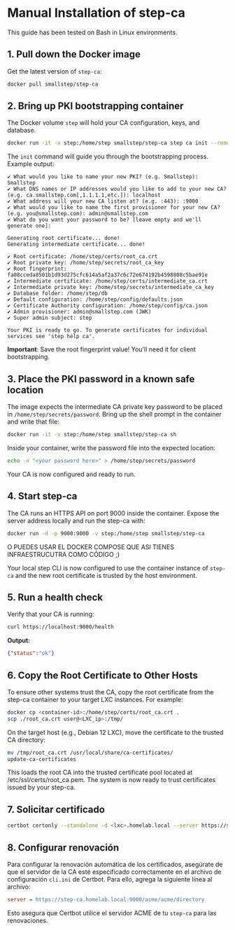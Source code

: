 # Manual Installation of step-ca

This guide has been tested on Bash in Linux environments.

## 1. Pull down the Docker image
Get the latest version of `step-ca`:

```bash
docker pull smallstep/step-ca
```

## 2. Bring up PKI bootstrapping container
The Docker volume `step` will hold your CA configuration, keys, and database.

```bash
docker run -it -v step:/home/step smallstep/step-ca step ca init --remote-management --acme
```

The `init` command will guide you through the bootstrapping process. Example output:

```plaintext
✔ What would you like to name your new PKI? (e.g. Smallstep): Smallstep
✔ What DNS names or IP addresses would you like to add to your new CA? (e.g. ca.smallstep.com[,1.1.1.1,etc.]): localhost
✔ What address will your new CA listen at? (e.g. :443): :9000
✔ What would you like to name the first provisioner for your new CA? (e.g. you@smallstep.com): admin@smallstep.com
✔ What do you want your password to be? [leave empty and we'll generate one]:

Generating root certificate... done!
Generating intermediate certificate... done!

✔ Root certificate: /home/step/certs/root_ca.crt
✔ Root private key: /home/step/secrets/root_ca_key
✔ Root fingerprint: fa08cceda8501b1d93d275cfc614a5af2a37c6c72e674192b4598808c5bae91e
✔ Intermediate certificate: /home/step/certs/intermediate_ca.crt
✔ Intermediate private key: /home/step/secrets/intermediate_ca_key
✔ Database folder: /home/step/db
✔ Default configuration: /home/step/config/defaults.json
✔ Certificate Authority configuration: /home/step/config/ca.json
✔ Admin provisioner: admin@smallstep.com (JWK)
✔ Super admin subject: step

Your PKI is ready to go. To generate certificates for individual services see 'step help ca'.
```

**Important**: Save the root fingerprint value! You'll need it for client bootstrapping.

## 3. Place the PKI password in a known safe location
The image expects the intermediate CA private key password to be placed in `/home/step/secrets/password`. Bring up the shell prompt in the container and write that file:

```bash
docker run -it -v step:/home/step smallstep/step-ca sh
```

Inside your container, write the password file into the expected location:

```bash
echo -n "<your password here>" > /home/step/secrets/password
```

Your CA is now configured and ready to run.

## 4. Start step-ca
The CA runs an HTTPS API on port 9000 inside the container. Expose the server address locally and run the step-ca with:

```bash
docker run -d -p 9000:9000 -v step:/home/step smallstep/step-ca
```
O PUEDES USAR EL DOCKER COMPOSE QUE ASI TIENES INFRAESTRUCUTRA COMO CÓDIGO ;)

Your local step CLI is now configured to use the container instance of `step-ca` and the new root certificate is trusted by the host environment.

## 5. Run a health check

Verify that your CA is running:

```bash
curl https://localhost:9000/health
```

**Output:**

```json
{"status":"ok"}
```

## 6. Copy the Root Certificate to Other Hosts

To ensure other systems trust the CA, copy the root certificate from the step-ca container to your target LXC instances. For example:

```bash
docker cp <container-id>:/home/step/certs/root_ca.crt .
scp ./root_ca.crt user@<LXC_ip>:/tmp/
```
On the target host (e.g., Debian 12 LXC), move the certificate to the trusted CA directory:
```bash
mv /tmp/root_ca.crt /usr/local/share/ca-certificates/
update-ca-certificates
```
This loads the root CA into the trusted certificate pool located at /etc/ssl/certs/root_ca.pem. The system is now ready to trust certificates issued by your step-ca.

## 7. Solicitar certificado
```bash
certbot certonly --standalone -d <lxc>.homelab.local --server https://step-ca.homelab.local:9000/acme/acme/directory --agree-tos --email <tu mail aqui> -v
```

## 8. Configurar renovación

Para configurar la renovación automática de los certificados, asegúrate de que el servidor de la CA esté especificado correctamente en el archivo de configuración `cli.ini` de Certbot. Para ello, agrega la siguiente línea al archivo:

```ini
server = https://step-ca.homelab.local:9000/acme/acme/directory
```

Esto asegura que Certbot utilice el servidor ACME de tu `step-ca` para las renovaciones.

